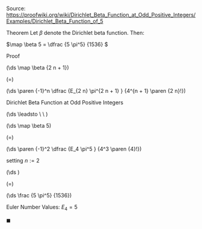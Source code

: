 # 

Source: https://proofwiki.org/wiki/Dirichlet_Beta_Function_at_Odd_Positive_Integers/Examples/Dirichlet_Beta_Function_of_5

Theorem
Let $\beta$ denote the Dirichlet beta function.
Then:

$\map \beta 5 = \dfrac {5 \pi^5} {1536} $


Proof













\(\ds \map \beta {2 n + 1}\)

\(=\)







\(\ds \paren {-1}^n \dfrac {E_{2 n} \pi^{2 n + 1} } {4^{n + 1} \paren {2 n}!}\)





Dirichlet Beta Function at Odd Positive Integers








\(\ds \leadsto \ \ \)





\(\ds \map \beta 5\)

\(=\)







\(\ds \paren {-1}^2 \dfrac {E_4 \pi^5 } {4^3 \paren {4}!}\)





setting $n := 2$














\(\ds \)

\(=\)







\(\ds \frac {5 \pi^5} {1536}\)





Euler Number Values: $E_4 = 5$



$\blacksquare$





